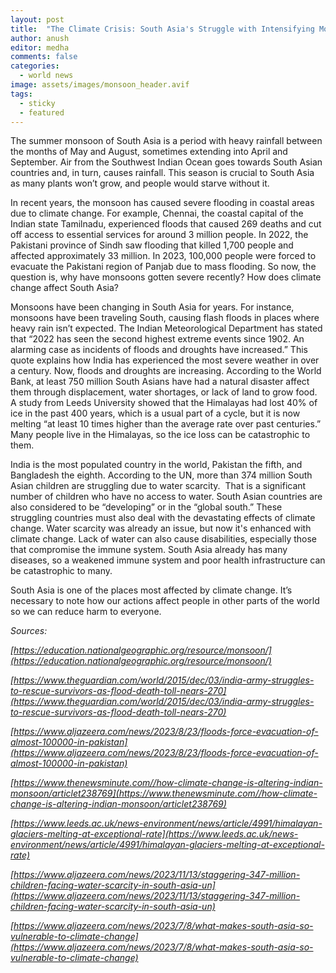 ```yaml
---
layout: post
title:  "The Climate Crisis: South Asia's Struggle with Intensifying Monsoons and Water Scarcity"
author: anush
editor: medha
comments: false
categories:
  - world news
image: assets/images/monsoon_header.avif
tags:
  - sticky
  - featured
---
```

The summer monsoon of South Asia is a period with heavy rainfall between the months of May and August, sometimes extending into April and September. Air from the Southwest Indian Ocean goes towards South Asian countries and, in turn, causes rainfall. This season is crucial to South Asia as many plants won’t grow, and people would starve without it. 

In recent years, the monsoon has caused severe flooding in coastal areas due to climate change. For example, Chennai, the coastal capital of the Indian state Tamilnadu, experienced floods that caused 269 deaths and cut off access to essential services for around 3 million people. In 2022, the Pakistani province of Sindh saw flooding that killed 1,700 people and affected approximately 33 million. In 2023, 100,000 people were forced to evacuate the Pakistani region of Panjab due to mass flooding. So now, the question is, why have monsoons gotten severe recently? How does climate change affect South Asia?

Monsoons have been changing in South Asia for years. For instance, monsoons have been traveling South, causing flash floods in places where heavy rain isn’t expected. The Indian Meteorological Department has stated that “2022 has seen the second highest extreme events since 1902. An alarming case as incidents of floods and droughts have increased.” This quote explains how India has experienced the most severe weather in over a century. Now, floods and droughts are increasing. According to the World Bank, at least 750 million South Asians have had a natural disaster affect them through displacement, water shortages, or lack of land to grow food. A study from Leeds University showed that the Himalayas had lost 40% of ice in the past 400 years, which is a usual part of a cycle, but it is now melting “at least 10 times higher than the average rate over past centuries.” Many people live in the Himalayas, so the ice loss can be catastrophic to them. 

India is the most populated country in the world, Pakistan the fifth, and Bangladesh the eighth. According to the UN, more than 374 million South Asian children are struggling due to water scarcity.  That is a significant number of children who have no access to water. South Asian countries are also considered to be “developing” or in the “global south.” These struggling countries must also deal with the devastating effects of climate change. Water scarcity was already an issue, but now it's enhanced with climate change. Lack of water can also cause disabilities, especially those that compromise the immune system. South Asia already has many diseases, so a weakened immune system and poor health infrastructure can be catastrophic to many.   

South Asia is one of the places most affected by climate change. It’s necessary to note how our actions affect people in other parts of the world so we can reduce harm to everyone.

_Sources:_

_[https://education.nationalgeographic.org/resource/monsoon/](https://education.nationalgeographic.org/resource/monsoon/)_

_[https://www.theguardian.com/world/2015/dec/03/india-army-struggles-to-rescue-survivors-as-flood-death-toll-nears-270](https://www.theguardian.com/world/2015/dec/03/india-army-struggles-to-rescue-survivors-as-flood-death-toll-nears-270)_

_[https://www.aljazeera.com/news/2023/8/23/floods-force-evacuation-of-almost-100000-in-pakistan](https://www.aljazeera.com/news/2023/8/23/floods-force-evacuation-of-almost-100000-in-pakistan)_

_[https://www.thenewsminute.com//how-climate-change-is-altering-indian-monsoon/articlet238769](https://www.thenewsminute.com//how-climate-change-is-altering-indian-monsoon/articlet238769)_

_[https://www.leeds.ac.uk/news-environment/news/article/4991/himalayan-glaciers-melting-at-exceptional-rate](https://www.leeds.ac.uk/news-environment/news/article/4991/himalayan-glaciers-melting-at-exceptional-rate)_

_[https://www.aljazeera.com/news/2023/11/13/staggering-347-million-children-facing-water-scarcity-in-south-asia-un](https://www.aljazeera.com/news/2023/11/13/staggering-347-million-children-facing-water-scarcity-in-south-asia-un)_

_[https://www.aljazeera.com/news/2023/7/8/what-makes-south-asia-so-vulnerable-to-climate-change](https://www.aljazeera.com/news/2023/7/8/what-makes-south-asia-so-vulnerable-to-climate-change)_